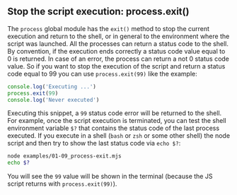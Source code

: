 ## Stop the script execution: process.exit()

The `process` global module has the `exit()` method to stop the current execution and return to the shell, or in general to the environment where the script was launched.
All the processes can return a status code to the shell. By convention, if the execution ends correctly a status code value equal to 0 is returned. In case of an error, the process can return a not 0 status code value.
So if you want to stop the execution of the script and return a status code equal to 99 you can use `process.exit(99)` like the example:

```javascript
console.log('Executing ...')
process.exit(99)
console.log('Never executed')
```

Executing this snippet, a `99` status code error will be returned to the shell.
For example, once the script execution is terminated, you can test the shell environment variable `$?` that contains the status code of the last process executed. If you execute in a shell (`bash` or `zsh` or some other shell) the node script and then try to show the last status code via `echo $?`:

```bash
node examples/01-09_process-exit.mjs
echo $?
```

You will see the `99` value will be shown in the terminal (because the JS script returns with `process.exit(99)`).